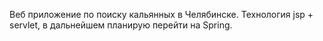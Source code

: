 Веб приложение по поиску кальянных в Челябинске.
Технология jsp + servlet, в дальнейшем планирую перейти на Spring. 
